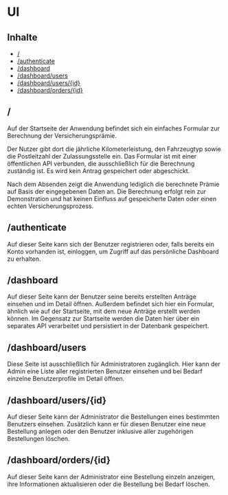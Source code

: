 # UI

## Inhalte

- [/](#/)
- [/authenticate](#/authenticate)
- [/dashboard](#/dashboard)
- [/dashboard/users](#/dashboard/users)
- [/dashboard/users/{id}](#/dashboard/users/{id})
- [/dashboard/orders/{id}](#/dashboard/orders/{id})

## /

Auf der Startseite der Anwendung befindet sich ein einfaches
Formular zur Berechnung der Versicherungsprämie.

Der Nutzer gibt dort die jährliche Kilometerleistung, 
den Fahrzeugtyp sowie die Postleitzahl der Zulassungsstelle ein. 
Das Formular ist mit einer öffentlichen API verbunden, 
die ausschließlich für die Berechnung zuständig ist.
Es wird kein Antrag gespeichert oder abgeschickt.

Nach dem Absenden zeigt die Anwendung lediglich 
die berechnete Prämie auf Basis der eingegebenen Daten an. 
Die Berechnung erfolgt rein zur Demonstration und hat keinen
Einfluss auf gespeicherte Daten oder einen echten Versicherungsprozess.

## /authenticate

Auf dieser Seite kann sich der Benutzer registrieren oder,
falls bereits ein Konto vorhanden ist, einloggen, 
um Zugriff auf das persönliche Dashboard zu erhalten.

## /dashboard

Auf dieser Seite kann der Benutzer seine bereits erstellten 
Anträge einsehen und im Detail öffnen. Außerdem befindet 
sich hier ein Formular, 
ähnlich wie auf der Startseite, 
mit dem neue Anträge erstellt werden können.
Im Gegensatz zur Startseite werden die Daten hier über 
ein separates API verarbeitet und persistiert in der 
Datenbank gespeichert.

## /dashboard/users

Diese Seite ist ausschließlich für Administratoren zugänglich.
Hier kann der Admin eine Liste aller registrierten Benutzer
einsehen und bei Bedarf einzelne Benutzerprofile im Detail öffnen.

## /dashboard/users/{id}

Auf dieser Seite kann der Administrator die Bestellungen 
eines bestimmten Benutzers einsehen.
Zusätzlich kann er für diesen Benutzer eine neue Bestellung 
anlegen oder den Benutzer inklusive aller zugehörigen Bestellungen löschen.

## /dashboard/orders/{id}

Auf dieser Seite kann der Administrator eine Bestellung 
einzeln anzeigen, ihre Informationen aktualisieren oder 
die Bestellung bei Bedarf löschen.





